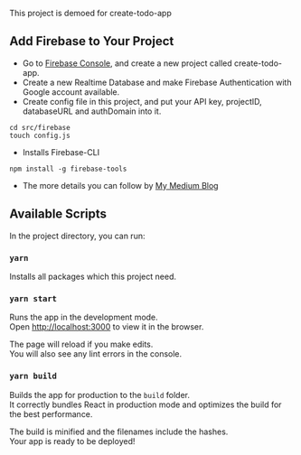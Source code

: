 This project is demoed for create-todo-app<br>

## Add Firebase to Your Project

- Go to [Firebase Console](https://console.firebase.google.com/), and create a new project called create-todo-app.
- Create a new Realtime Database and make Firebase Authentication with Google account available.
- Create config file in this project, and put your API key, projectID, databaseURL and authDomain into it.

```
cd src/firebase
touch config.js
```

- Installs Firebase-CLI

```
npm install -g firebase-tools
```

- The more details you can follow by [My Medium Blog](https://medium.com/@oasis10702/%E5%89%8D%E7%AB%AF%E4%BA%BA%E7%9A%84%E6%95%91%E6%98%9Ffirebase%E7%9A%84%E7%94%A8%E9%80%94%E8%88%87%E5%AF%A6%E4%BD%9Ctodolist-c7af49fe3104)

## Available Scripts

In the project directory, you can run:

### `yarn`

Installs all packages which this project need.

### `yarn start`

Runs the app in the development mode.<br />
Open [http://localhost:3000](http://localhost:3000) to view it in the browser.

The page will reload if you make edits.<br />
You will also see any lint errors in the console.

### `yarn build`

Builds the app for production to the `build` folder.<br />
It correctly bundles React in production mode and optimizes the build for the best performance.

The build is minified and the filenames include the hashes.<br />
Your app is ready to be deployed!
